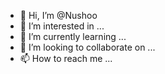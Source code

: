 - 👋 Hi, I’m @Nushoo
- 👀 I’m interested in ...
- 🌱 I’m currently learning ...
- 💞️ I’m looking to collaborate on ...
- 📫 How to reach me ...

<!---
Nushoo/Nushoo is a ✨ special ✨ repository because its `README.md` (this file) appears on your GitHub profile.
You can click the Preview link to take a look at your changes.
--->
